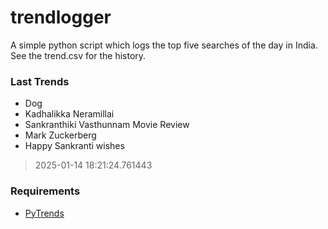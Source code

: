 # trendlogger
A simple python script which logs the top five searches of the day in India.<br>See the trend.csv for the history.<br>

<!-- Last Trends -->
### Last Trends
* Dog
* Kadhalikka Neramillai
* Sankranthiki Vasthunnam Movie Review
* Mark Zuckerberg
* Happy Sankranti wishes
> 2025-01-14 18:21:24.761443

<!-- Requirements -->
### Requirements
* [PyTrends](https://github.com/dreyco676/pytrends)
